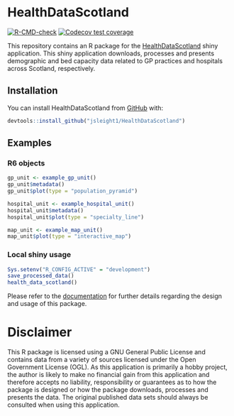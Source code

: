 
<!-- README.md is generated from README.Rmd. Please edit that file -->

# HealthDataScotland

<!-- badges: start -->

[![R-CMD-check](https://github.com/jsleight1/HealthDataScotland/actions/workflows/check-standard.yaml/badge.svg)](https://github.com/jsleight1/HealthDataScotland/actions/workflows/check-standard.yaml)
[![Codecov test
coverage](https://codecov.io/gh/jsleight1/HealthDataScotland/branch/main/graph/badge.svg)](https://app.codecov.io/gh/jsleight1/HealthDataScotland/?branch=main)
<!-- badges: end -->

This repository contains an R package for the
<a href="https://www.healthdatascotland.co.uk/"
target="_blank">HealthDataScotland</a> shiny application. This shiny
application downloads, processes and presents demographic and bed
capacity data related to GP practices and hospitals across Scotland,
respectively.

## Installation

You can install HealthDataScotland from [GitHub](https://github.com/)
with:

``` r
devtools::install_github("jsleight1/HealthDataScotland")
```

## Examples

### R6 objects

``` r
gp_unit <- example_gp_unit()
gp_unit$metadata()
gp_unit$plot(type = "population_pyramid")
```

``` r
hospital_unit <- example_hospital_unit()
hospital_unit$metadata()
hospital_unit$plot(type = "specialty_line")
```

``` r
map_unit <- example_map_unit()
map_unit$plot(type = "interactive_map")
```

### Local shiny usage

``` r
Sys.setenv("R_CONFIG_ACTIVE" = "development")
save_processed_data()
health_data_scotland()
```

Please refer to the
[documentation](https://jsleight1.github.io/HealthDataScotland/) for
further details regarding the design and usage of this package.

# Disclaimer

This R package is licensed using a GNU General Public License and
contains data from a variety of sources licensed under the Open
Government License (OGL). As this application is primarily a hobby
project, the author is likely to make no financial gain from this
application and therefore accepts no liability, responsibility or
guarantees as to how the package is designed or how the package
downloads, processes and presents the data. The original published data
sets should always be consulted when using this application.

